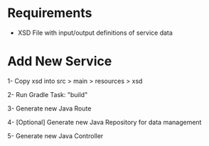 # Requirements

- XSD File with input/output definitions of service data

# Add New Service

1- Copy xsd into src > main > resources > xsd

2- Run Gradle Task: "build"  

3- Generate new Java Route

4- [Optional] Generate new Java Repository for data management

5- Generate new Java Controller
